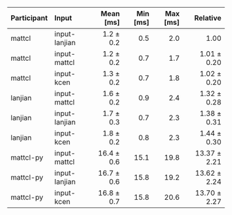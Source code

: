| Participant | Input | Mean [ms] | Min [ms] | Max [ms] | Relative |
|:---|:---|---:|---:|---:|---:|
| mattcl | input-lanjian | 1.2 ± 0.2 | 0.5 | 2.0 | 1.00 |
| mattcl | input-mattcl | 1.2 ± 0.2 | 0.7 | 1.7 | 1.01 ± 0.20 |
| mattcl | input-kcen | 1.3 ± 0.2 | 0.7 | 1.8 | 1.02 ± 0.20 |
| lanjian | input-mattcl | 1.6 ± 0.2 | 0.9 | 2.4 | 1.32 ± 0.28 |
| lanjian | input-lanjian | 1.7 ± 0.3 | 0.7 | 2.3 | 1.38 ± 0.31 |
| lanjian | input-kcen | 1.8 ± 0.2 | 0.8 | 2.3 | 1.44 ± 0.30 |
| mattcl-py | input-mattcl | 16.4 ± 0.6 | 15.1 | 19.8 | 13.37 ± 2.21 |
| mattcl-py | input-lanjian | 16.7 ± 0.6 | 15.8 | 19.2 | 13.62 ± 2.24 |
| mattcl-py | input-kcen | 16.8 ± 0.7 | 15.8 | 20.6 | 13.70 ± 2.27 |
